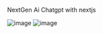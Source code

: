 NextGen Ai Chatgpt with nextjs 

![image](https://github.com/user-attachments/assets/d2d98bb1-a07b-4e53-a8e5-e9e660545e90)
![image](https://github.com/user-attachments/assets/4daa0c15-409f-4df4-ac9c-1ab3309eada7)

